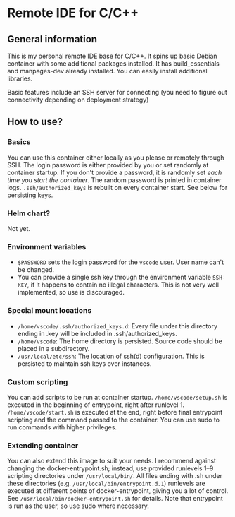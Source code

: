 # Remote IDE for C/C++

## General information

This is my personal remote IDE base for C/C++. It spins up basic Debian container with some additional packages installed. It has build_essentials and manpages-dev already installed. You can easily install additional libraries.

Basic features include an SSH server for connecting (you need to figure out connectivity depending on deployment strategy)

## How to use?

### Basics

You can use this container either locally as you please or remotely through SSH. The login password is either provided by you or set randomly at container startup. If you don't provide a password, it is randomly set *each time you start the container*. The random password is printed in container logs.
`.ssh/authorized_keys` is rebuilt on every container start. See below for persisting keys.

### Helm chart?

Not yet.

### Environment variables

- `$PASSWORD` sets the login password for the `vscode` user. User name can't be changed.
- You can provide a single ssh key through the environment variable `SSH-KEY`, if it happens to contain no illegal characters. This is not very well implemented, so use is discouraged.

### Special mount locations

- `/home/vscode/.ssh/authorized_keys.d`: Every file under this directory ending in .key will be included in .ssh/authorized_keys.
- `/home/vscode`: The home directory is persisted. Source code should be placed in a subdirectory.
- `/usr/local/etc/ssh`: The location of ssh(d) configuration. This is persisted to maintain ssh keys over instances.

### Custom scripting

You can add scripts to be run at container startup. `/home/vscode/setup.sh` is executed in the beginning of entrypoint, right after runlevel 1. `/home/vscode/start.sh` is executed at the end, right before final entrypoint scripting and the command passed to the container. You can use sudo to run commands with higher privileges.

### Extending container

You can also extend this image to suit your needs. I recommend against changing the docker-entrypoint.sh; instead, use provided runlevels 1–9 scripting directories under `/usr/local/bin/`. All files ending with .sh under these directories (e.g. `/usr/local/bin/entrypoint.d.1`) runlevels are executed at different points of docker-entrypoint, giving you a lot of control. See `/usr/local/bin/docker-entrypoint.sh` for details. Note that entrypoint is run as the user, so use sudo where necessary.